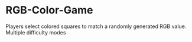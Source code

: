 # RGB-Color-Game
Players select colored squares to match a randomly generated RGB value. Multiple difficulty modes
